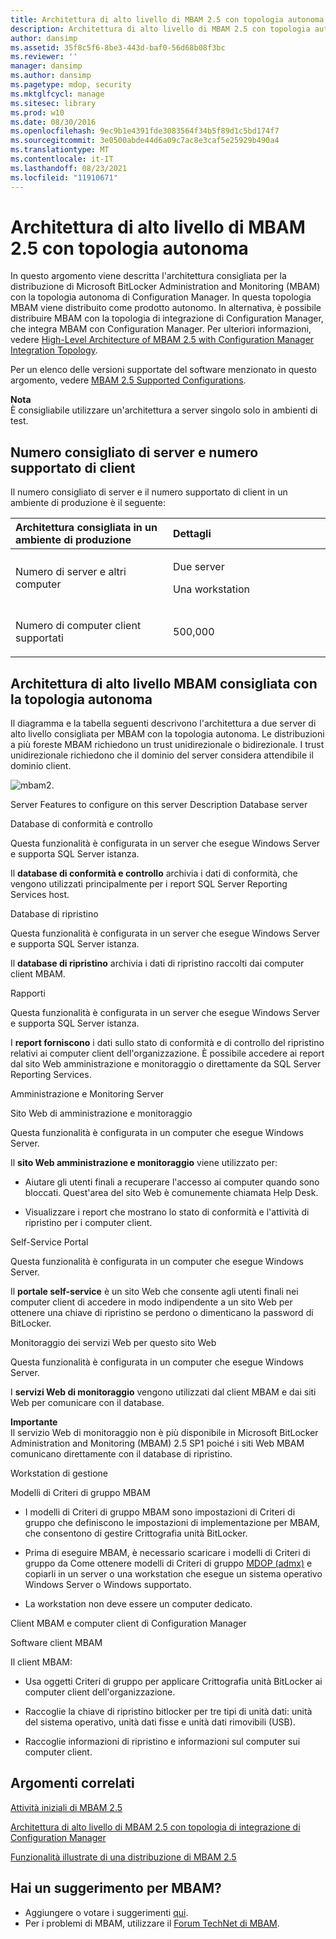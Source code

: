 ```yaml
---
title: Architettura di alto livello di MBAM 2.5 con topologia autonoma
description: Architettura di alto livello di MBAM 2.5 con topologia autonoma
author: dansimp
ms.assetid: 35f8c5f6-8be3-443d-baf0-56d68b08f3bc
ms.reviewer: ''
manager: dansimp
ms.author: dansimp
ms.pagetype: mdop, security
ms.mktglfcycl: manage
ms.sitesec: library
ms.prod: w10
ms.date: 08/30/2016
ms.openlocfilehash: 9ec9b1e4391fde3083564f34b5f89d1c5bd174f7
ms.sourcegitcommit: 3e0500abde44d6a09c7ac8e3caf5e25929b490a4
ms.translationtype: MT
ms.contentlocale: it-IT
ms.lasthandoff: 08/23/2021
ms.locfileid: "11910671"
---
```

# <a name="high-level-architecture-of-mbam-25-with-stand-alone-topology"></a>Architettura di alto livello di MBAM 2.5 con topologia autonoma


In questo argomento viene descritta l'architettura consigliata per la distribuzione di Microsoft BitLocker Administration and Monitoring (MBAM) con la topologia autonoma di Configuration Manager. In questa topologia MBAM viene distribuito come prodotto autonomo. In alternativa, è possibile distribuire MBAM con la topologia di integrazione di Configuration Manager, che integra MBAM con Configuration Manager. Per ulteriori informazioni, vedere [High-Level Architecture of MBAM 2.5 with Configuration Manager Integration Topology](high-level-architecture-of-mbam-25-with-configuration-manager-integration-topology.md).

Per un elenco delle versioni supportate del software menzionato in questo argomento, vedere [MBAM 2.5 Supported Configurations](mbam-25-supported-configurations.md).

**Nota**  
È consigliabile utilizzare un'architettura a server singolo solo in ambienti di test.

 

## <a name="recommended-number-of-servers-and-supported-number-of-clients"></a>Numero consigliato di server e numero supportato di client


Il numero consigliato di server e il numero supportato di client in un ambiente di produzione è il seguente:

<table>
<colgroup>
<col width="50%" />
<col width="50%" />
</colgroup>
<thead>
<tr class="header">
<th align="left">Architettura consigliata in un ambiente di produzione</th>
<th align="left">Dettagli</th>
</tr>
</thead>
<tbody>
<tr class="odd">
<td align="left"><p>Numero di server e altri computer</p></td>
<td align="left"><p>Due server</p>
<p>Una workstation</p></td>
</tr>
<tr class="even">
<td align="left"><p>Numero di computer client supportati</p></td>
<td align="left"><p>500,000</p></td>
</tr>
</tbody>
</table>

 

## <a name="recommended-mbam-high-level-architecture-with-the-stand-alone-topology"></a>Architettura di alto livello MBAM consigliata con la topologia autonoma


Il diagramma e la tabella seguenti descrivono l'architettura a due server di alto livello consigliata per MBAM con la topologia autonoma. Le distribuzioni a più foreste MBAM richiedono un trust unidirezionale o bidirezionale. I trust unidirezionale richiedono che il dominio del server considera attendibile il dominio client.

![mbam2.](images/mbam2-5-2servers.png)

Server Features to configure on this server Description Database server

Database di conformità e controllo

Questa funzionalità è configurata in un server che esegue Windows Server e supporta SQL Server istanza.

Il **database di conformità e controllo** archivia i dati di conformità, che vengono utilizzati principalmente per i report SQL Server Reporting Services host.

Database di ripristino

Questa funzionalità è configurata in un server che esegue Windows Server e supporta SQL Server istanza.

Il **database di ripristino** archivia i dati di ripristino raccolti dai computer client MBAM.

Rapporti

Questa funzionalità è configurata in un server che esegue Windows Server e supporta SQL Server istanza.

I **report forniscono** i dati sullo stato di conformità e di controllo del ripristino relativi ai computer client dell'organizzazione. È possibile accedere ai report dal sito Web amministrazione e monitoraggio o direttamente da SQL Server Reporting Services.

Amministrazione e Monitoring Server

Sito Web di amministrazione e monitoraggio

Questa funzionalità è configurata in un computer che esegue Windows Server.

Il **sito Web amministrazione e monitoraggio** viene utilizzato per:

-   Aiutare gli utenti finali a recuperare l'accesso ai computer quando sono bloccati. Quest'area del sito Web è comunemente chiamata Help Desk.

-   Visualizzare i report che mostrano lo stato di conformità e l'attività di ripristino per i computer client.

Self-Service Portal

Questa funzionalità è configurata in un computer che esegue Windows Server.

Il **portale self-service** è un sito Web che consente agli utenti finali nei computer client di accedere in modo indipendente a un sito Web per ottenere una chiave di ripristino se perdono o dimenticano la password di BitLocker.

Monitoraggio dei servizi Web per questo sito Web

Questa funzionalità è configurata in un computer che esegue Windows Server.

I **servizi Web di monitoraggio** vengono utilizzati dal client MBAM e dai siti Web per comunicare con il database.

**Importante**  
Il servizio Web di monitoraggio non è più disponibile in Microsoft BitLocker Administration and Monitoring (MBAM) 2.5 SP1 poiché i siti Web MBAM comunicano direttamente con il database di ripristino.

 

Workstation di gestione

Modelli di Criteri di gruppo MBAM

-   I modelli di Criteri di gruppo MBAM sono impostazioni di Criteri di gruppo che definiscono le impostazioni di implementazione per MBAM, che consentono di gestire Crittografia unità BitLocker.

-   Prima di eseguire MBAM, è necessario scaricare i modelli di Criteri di gruppo da Come ottenere modelli di Criteri di gruppo [MDOP (admx)](https://go.microsoft.com/fwlink/p/?LinkId=393941) e copiarli in un server o una workstation che esegue un sistema operativo Windows Server o Windows supportato.

-   La workstation non deve essere un computer dedicato.

Client MBAM e computer client di Configuration Manager

Software client MBAM

Il client MBAM:

-   Usa oggetti Criteri di gruppo per applicare Crittografia unità BitLocker ai computer client dell'organizzazione.

-   Raccoglie la chiave di ripristino bitlocker per tre tipi di unità dati: unità del sistema operativo, unità dati fisse e unità dati rimovibili (USB).

-   Raccoglie informazioni di ripristino e informazioni sul computer sui computer client.



## <a name="related-topics"></a>Argomenti correlati


[Attività iniziali di MBAM 2.5](getting-started-with-mbam-25.md)

[Architettura di alto livello di MBAM 2.5 con topologia di integrazione di Configuration Manager](high-level-architecture-of-mbam-25-with-configuration-manager-integration-topology.md)

[Funzionalità illustrate di una distribuzione di MBAM 2.5](illustrated-features-of-an-mbam-25-deployment.md)

 

## <a name="got-a-suggestion-for-mbam"></a>Hai un suggerimento per MBAM?
- Aggiungere o votare i suggerimenti [qui](http://mbam.uservoice.com/forums/268571-microsoft-bitlocker-administration-and-monitoring). 
- Per i problemi di MBAM, utilizzare il [Forum TechNet di MBAM](https://social.technet.microsoft.com/Forums/home?forum=mdopmbam). 





